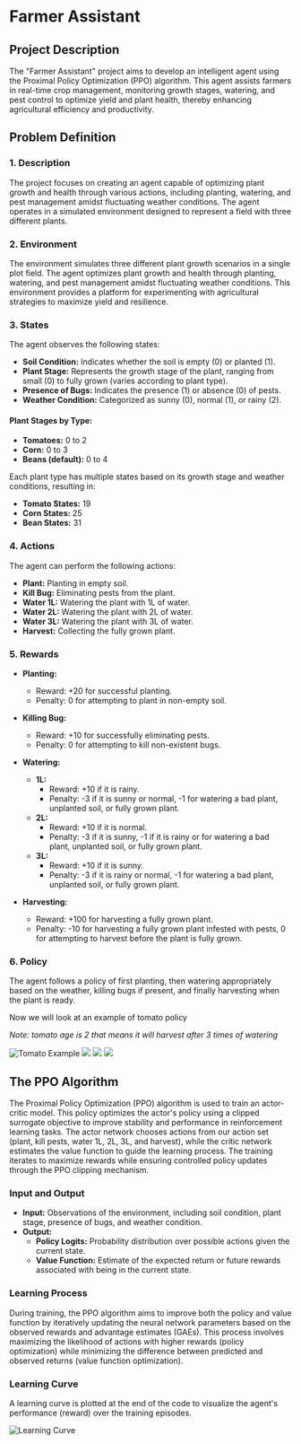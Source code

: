 # Farmer Assistant

## Project Description

The "Farmer Assistant" project aims to develop an intelligent agent using the Proximal Policy Optimization (PPO) algorithm. This agent assists farmers in real-time crop management, monitoring growth stages, watering, and pest control to optimize yield and plant health, thereby enhancing agricultural efficiency and productivity.

## Problem Definition

### 1. Description

The project focuses on creating an agent capable of optimizing plant growth and health through various actions, including planting, watering, and pest management amidst fluctuating weather conditions. The agent operates in a simulated environment designed to represent a field with three different plants.

### 2. Environment

The environment simulates three different plant growth scenarios in a single plot field. The agent optimizes plant growth and health through planting, watering, and pest management amidst fluctuating weather conditions. This environment provides a platform for experimenting with agricultural strategies to maximize yield and resilience.

### 3. States

The agent observes the following states:

- **Soil Condition:** Indicates whether the soil is empty (0) or planted (1).
- **Plant Stage:** Represents the growth stage of the plant, ranging from small (0) to fully grown (varies according to plant type).
- **Presence of Bugs:** Indicates the presence (1) or absence (0) of pests.
- **Weather Condition:** Categorized as sunny (0), normal (1), or rainy (2).

#### Plant Stages by Type:
- **Tomatoes:** 0 to 2
- **Corn:** 0 to 3
- **Beans (default):** 0 to 4

Each plant type has multiple states based on its growth stage and weather conditions, resulting in:
- **Tomato States:** 19
- **Corn States:** 25
- **Bean States:** 31

### 4. Actions

The agent can perform the following actions:
- **Plant:** Planting in empty soil.
- **Kill Bug:** Eliminating pests from the plant.
- **Water 1L:** Watering the plant with 1L of water.
- **Water 2L:** Watering the plant with 2L of water.
- **Water 3L:** Watering the plant with 3L of water.
- **Harvest:** Collecting the fully grown plant.

### 5. Rewards

- **Planting:**
  - Reward: +20 for successful planting.
  - Penalty: 0 for attempting to plant in non-empty soil.
  
- **Killing Bug:**
  - Reward: +10 for successfully eliminating pests.
  - Penalty: 0 for attempting to kill non-existent bugs.
  
- **Watering:**
  - **1L:**
    - Reward: +10 if it is rainy.
    - Penalty: -3 if it is sunny or normal, -1 for watering a bad plant, unplanted soil, or fully grown plant.
  - **2L:**
    - Reward: +10 if it is normal.
    - Penalty: -3 if it is sunny, -1 if it is rainy or for watering a bad plant, unplanted soil, or fully grown plant.
  - **3L:**
    - Reward: +10 if it is sunny.
    - Penalty: -3 if it is rainy or normal, -1 for watering a bad plant, unplanted soil, or fully grown plant.

- **Harvesting:**
  - Reward: +100 for harvesting a fully grown plant.
  - Penalty: -10 for harvesting a fully grown plant infested with pests, 0 for attempting to harvest before the plant is fully grown.

### 6. Policy

The agent follows a policy of first planting, then watering appropriately based on the weather, killing bugs if present, and finally harvesting when the plant is ready.

Now we will look at an example of tomato policy

*Note: tomato age is 2 that means it will harvest after 3 times of watering*

![Tomato Example ](tomato_example/1.png)
![](tomato_example/2.png)
![](tomato_example/3.png)
![](tomato_example/4.png)

## The PPO Algorithm

The Proximal Policy Optimization (PPO) algorithm is used to train an actor-critic model. This policy optimizes the actor's policy using a clipped surrogate objective to improve stability and performance in reinforcement learning tasks. The actor network chooses actions from our action set (plant, kill pests, water 1L, 2L, 3L, and harvest), while the critic network estimates the value function to guide the learning process. The training iterates to maximize rewards while ensuring controlled policy updates through the PPO clipping mechanism.

### Input and Output

- **Input:** Observations of the environment, including soil condition, plant stage, presence of bugs, and weather condition.
- **Output:** 
  - **Policy Logits:** Probability distribution over possible actions given the current state.
  - **Value Function:** Estimate of the expected return or future rewards associated with being in the current state.

### Learning Process

During training, the PPO algorithm aims to improve both the policy and value function by iteratively updating the neural network parameters based on the observed rewards and advantage estimates (GAEs). This process involves maximizing the likelihood of actions with higher rewards (policy optimization) while minimizing the difference between predicted and observed returns (value function optimization).

### Learning Curve

A learning curve is plotted at the end of the code to visualize the agent's performance (reward) over the training episodes.

![Learning Curve](learning_curve.png)


